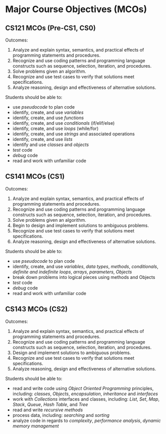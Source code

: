 # Major Course Objectives (MCOs)

## CS121 MCOs (Pre-CS1, CS0)
Outcomes:
1. Analyze and explain syntax, semantics, and practical effects of programming statements and procedures.
1. Recognize and use coding patterns and programming language constructs such as sequence, selection, iteration, and procedures.
1. Solve problems given an algorithm.
1. Recognize and use test cases to verify that solutions meet specifications.
1. Analyze reasoning, design and effectiveness of alternative solutions.

Students should be able to:
- use _pseudocode_ to plan code
- identify, create, and use _variables_
- identify, create, and use _functions_
- identify, create, and use _conditionals_ (if/elif/else)
- identify, create, and use _loops_ (while/for)
- identify, create, and use _strings_ and associated operations
- identify, create, and use _lists_
- identify and use _classes_ and _objects_
- _test_ code
- _debug_ code
- read and work with unfamiliar code

## CS141 MCOs (CS1)
Outcomes:
1. Analyze and explain syntax, semantics, and practical effects of programming statements and procedures.
1. Recognize and use coding patterns and programming language constructs such as sequence, selection, iteration, and procedures.
1. Solve problems given an algorithm.
1. Begin to design and implement solutions to ambiguous problems.
1. Recognize and use test cases to verify that solutions meet specifications.
1. Analyze reasoning, design and effectiveness of alternative solutions.

Students should be able to:
- use _pseudocode_ to plan code
- identify, create, and use _variables_, _data types_, _methods_, _conditionals_, _definite and indefinite loops_, _arrays_, _parameters_, _Objects_
- break down problems into logical pieces using methods and Objects
- _test_ code
- _debug_ code
- read and work with unfamiliar code

## CS143 MCOs (CS2)
Outcomes:
1. Analyze and explain syntax, semantics, and practical effects of programming statements and procedures.
1. Recognize and use coding patterns and programming language constructs such as sequence, selection, iteration, and procedures.
1. Design and implement solutions to ambiguous problems.
1. Recognize and use test cases to verify that solutions meet specifications.
1. Analyze reasoning, design and effectiveness of alternative solutions.

Students should be able to:
- read and write code using _Object Oriented Programming_ principles, including: _classes_, _Objects_, _encapsulation_, _inheritance_ and _interfaces_
- work with _Collections_ interfaces and classes, including: _List_, _Set_, _Map_, _Stack_, _Queue_, _Hash Table_, and _Tree_
- read and write _recursive methods_
- process data, including: _searching_ and _sorting_
- analyze code in regards to _complexity_, _performance analysis_, _dynamic memory management_
